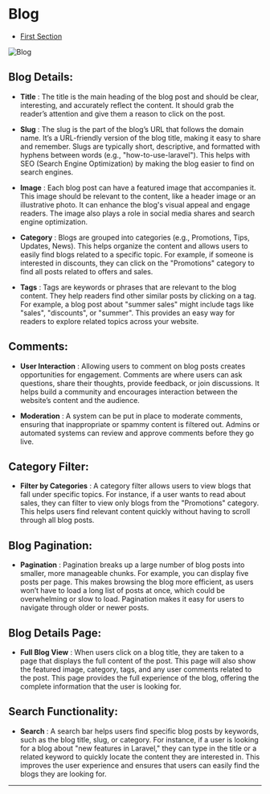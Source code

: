 # Blog


- [First Section](#section-1)

<a name="section-1"></a>

![Blog](/docs/images/blog/blog_post.png)

## Blog Details:

- **Title** : The title is the main heading of the blog post and should be clear, interesting, and accurately reflect the content. It should grab the reader’s attention and give them a reason to click on the post.

- **Slug** : The slug is the part of the blog’s URL that follows the domain name. It’s a URL-friendly version of the blog title, making it easy to share and remember. Slugs are typically short, descriptive, and formatted with hyphens between words (e.g., "how-to-use-laravel"). This helps with SEO (Search Engine Optimization) by making the blog easier to find on search engines.

- **Image** : Each blog post can have a featured image that accompanies it. This image should be relevant to the content, like a header image or an illustrative photo. It can enhance the blog's visual appeal and engage readers. The image also plays a role in social media shares and search engine optimization.

- **Category** : Blogs are grouped into categories (e.g., Promotions, Tips, Updates, News). This helps organize the content and allows users to easily find blogs related to a specific topic. For example, if someone is interested in discounts, they can click on the "Promotions" category to find all posts related to offers and sales.

- **Tags** : Tags are keywords or phrases that are relevant to the blog content. They help readers find other similar posts by clicking on a tag. For example, a blog post about "summer sales" might include tags like "sales", "discounts", or "summer". This provides an easy way for readers to explore related topics across your website.

## Comments:

- **User Interaction** : Allowing users to comment on blog posts creates opportunities for engagement. Comments are where users can ask questions, share their thoughts, provide feedback, or join discussions. It helps build a community and encourages interaction between the website’s content and the audience.

- **Moderation** : A system can be put in place to moderate comments, ensuring that inappropriate or spammy content is filtered out. Admins or automated systems can review and approve comments before they go live.

## Category Filter:

- **Filter by Categories** : A category filter allows users to view blogs that fall under specific topics. For instance, if a user wants to read about sales, they can filter to view only blogs from the "Promotions" category. This helps users find relevant content quickly without having to scroll through all blog posts.

## Blog Pagination:

- **Pagination** : Pagination breaks up a large number of blog posts into smaller, more manageable chunks. For example, you can display five posts per page. This makes browsing the blog more efficient, as users won’t have to load a long list of posts at once, which could be overwhelming or slow to load. Pagination makes it easy for users to navigate through older or newer posts.

## Blog Details Page:

- **Full Blog View** : When users click on a blog title, they are taken to a page that displays the full content of the post. This page will also show the featured image, category, tags, and any user comments related to the post. This page provides the full experience of the blog, offering the complete information that the user is looking for.

## Search Functionality:

- **Search** : A search bar helps users find specific blog posts by keywords, such as the blog title, slug, or category. For instance, if a user is looking for a blog about "new features in Laravel," they can type in the title or a related keyword to quickly locate the content they are interested in. This improves the user experience and ensures that users can easily find the blogs they are looking for.

---







